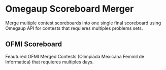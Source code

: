 # Omegaup Scoreboard Merger

Merge multiple contest scoreboards into one single final scoreboard using Omegaup API for contests that requieres multiples problems sets.

## OFMI Scoreboard

Feautured OFMI Merged Contests (Olimpiada Mexicana Feminil de Informatica) that requieres multiples days.

